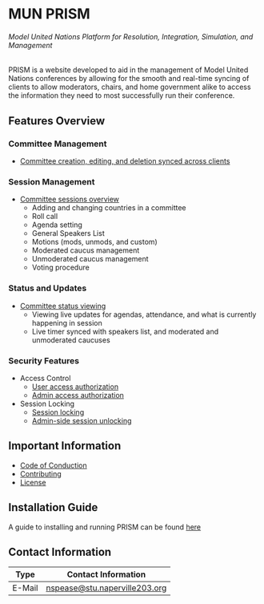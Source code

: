 # MUN PRISM
###### Model United Nations Platform for Resolution, Integration, Simulation, and Management

PRISM is a website developed to aid in the management of Model United Nations conferences by allowing for the smooth and real-time syncing of clients to allow moderators, chairs, and home government alike to access the information they need to most successfully run their conference.

## Features Overview

### Committee Management
- [Committee creation, editing, and deletion synced across clients](./docs/user/committee.md)

### Session Management
- [Committee sessions overview](./docs/user/session.md)
  - Adding and changing countries in a committee
  - Roll call
  - Agenda setting
  - General Speakers List
  - Motions (mods, unmods, and custom)
  - Moderated caucus management
  - Unmoderated caucus management
  - Voting procedure

### Status and Updates
- [Committee status viewing](./docs/user/status.md)
  - Viewing live updates for agendas, attendance, and what is currently happening in session
  - Live timer synced with speakers list, and moderated and unmoderated caucuses

### Security Features
* Access Control
  - [User access authorization](./docs/user/userAuth.md)
  - [Admin access authorization](./docs/user/adminAuth.md)
* Session Locking
  - [Session locking](./docs/user/locking.md)
  - [Admin-side session unlocking](./docs/user/unlocking.md)

## Important Information
* [Code of Conduction](./CODE_OF_CONDUCT.md)
* [Contributing](./CONTRIBUTING.md)
* [License](./LICENSE)

## Installation Guide
A guide to installing and running PRISM can be found [here](./docs/user/installing.md)

## Contact Information

| Type | Contact Information |
|-------------|----------------------------------|
| E-Mail      | nspease@stu.naperville203.org    |